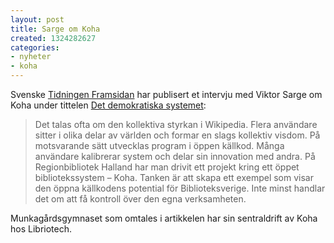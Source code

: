 ```yaml
---
layout: post
title: Sarge om Koha
created: 1324282627
categories:
- nyheter
- koha
---
```

<p>Svenske <a href="http://www.framsidan.net/">Tidningen Framsidan</a> har publisert et intervju med Viktor Sarge om <a hre="http://koha-community.org/">Koha</a> under tittelen <a href="http://www.framsidan.net/2011/12/det-demokratiska-systemet/">Det demokratiska systemet</a>:</p>
<blockquote><p>Det talas ofta om den kollektiva styrkan i Wikipedia. Flera användare sitter i olika delar av världen och formar en slags kollektiv visdom. På motsvarande sätt utvecklas program i öppen källkod. Många användare kalibrerar system och delar sin innovation med andra. På Regionbibliotek Halland har man drivit ett projekt kring ett öppet bibliotekssystem – Koha. Tanken är att skapa ett exempel som visar den öppna källkodens potential för Biblioteksverige. Inte minst handlar det om att få kontroll över den egna verksamheten.</p></blockquote>
<p>Munkagårdsgymnaset som omtales i artikkelen har sin sentraldrift av Koha hos Libriotech.</p>
